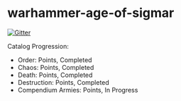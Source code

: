 # warhammer-age-of-sigmar

[![Gitter](https://badges.gitter.im/BSData/warhammer-age-of-sigmar.svg)](https://gitter.im/BSData/warhammer-age-of-sigmar?utm_source=badge&utm_medium=badge&utm_campaign=pr-badge&utm_content=badge)

Catalog Progression:
  - Order: Points, Completed
  - Chaos: Points, Completed
  - Death: Points, Completed
  - Destruction: Points, Completed
  - Compendium Armies: Points, In Progress

